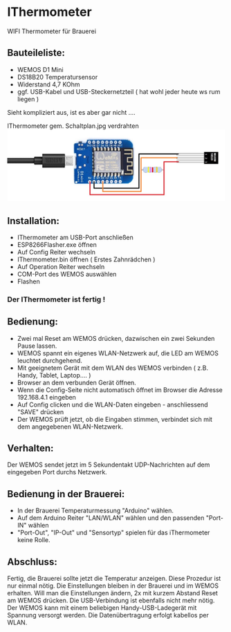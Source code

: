 # IThermometer
WIFI Thermometer für Brauerei

## Bauteileliste:

- WEMOS D1 Mini
- DS18B20 Temperatursensor
- Widerstand 4,7 KOhm
- ggf. USB-Kabel und USB-Steckernetzteil ( hat wohl jeder heute ws rum liegen )

Sieht kompliziert aus, ist es aber gar nicht ....

IThermometer gem. Schaltplan.jpg verdrahten
![Schaltpln](Schaltplan.jpg)

## Installation:

- IThermometer am USB-Port anschließen
- ESP8266Flasher.exe öffnen
- Auf Config Reiter wechseln
- IThermometer.bin öffnen ( Erstes Zahnrädchen )
- Auf Operation Reiter wechseln
- COM-Port des WEMOS auswählen
- Flashen

### Der IThermometer ist fertig !

## Bedienung:

- Zwei mal Reset am WEMOS drücken, dazwischen ein zwei Sekunden Pause lassen.
- WEMOS spannt ein eigenes WLAN-Netzwerk auf, die LED am WEMOS leuchtet durchgehend.
- Mit geeignetem Gerät mit dem WLAN des WEMOS verbinden ( z.B. Handy, Tablet, Laptop.... )
- Browser an dem verbunden Gerät öffnen.
- Wenn die Config-Seite nicht automatisch öffnet im Browser die Adresse 192.168.4.1 eingeben
- Auf Config clicken und die WLAN-Daten eingeben - anschliessend "SAVE" drücken
- Der WEMOS prüft jetzt, ob die Eingaben stimmen, verbindet sich mit dem angegebenen WLAN-Netzwerk.

## Verhalten:

Der WEMOS sendet jetzt im 5 Sekundentakt UDP-Nachrichten auf dem eingegeben Port durchs Netzwerk. 

## Bedienung in der Brauerei:

- In der Brauerei Temperaturmessung "Arduino" wählen.
- Auf dem Arduino Reiter "LAN/WLAN" wählen und den passenden "Port-IN" wählen
- "Port-Out", "IP-Out" und "Sensortyp" spielen für das iThermometer keine Rolle. 

## Abschluss:

Fertig, die Brauerei sollte jetzt die Temperatur anzeigen.
Diese Prozedur ist nur einmal nötig. Die Einstellungen bleiben in der Brauerei und im WEMOS erhalten.
Will man die Einstellungen ändern, 2x mit kurzem Abstand Reset am WEMOS drücken.
Die USB-Verbindung ist ebenfalls nicht mehr nötig. Der WEMOS kann mit einem beliebigen Handy-USB-Ladegerät 
mit Spannung versorgt werden.
Die Datenübertragung erfolgt kabellos per WLAN.
